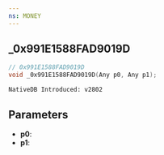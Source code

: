 ```yaml
---
ns: MONEY 
---
```


## _0x991E1588FAD9019D

```c
// 0x991E1588FAD9019D 
void _0x991E1588FAD9019D(Any p0, Any p1);
```

```
NativeDB Introduced: v2802
```

## Parameters
* **p0**:
* **p1**:
